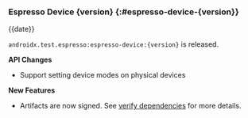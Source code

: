 ### Espresso Device {version} {:#espresso-device-{version}}

{{date}}

`androidx.test.espresso:espresso-device:{version}` is released.

**API Changes**

* Support setting device modes on physical devices

**New Features**

* Artifacts are now signed. See [verify dependencies](https://developer.android.com/jetpack/getting-started#verify_dependencies) for more details.
